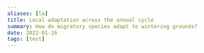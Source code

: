 ```yaml
---
aliases: [la]
title: Local adaptation across the annual cycle
summary: How do migratory species adapt to wintering grounds?
date: 2022-01-16
tags: [test]
---
```

